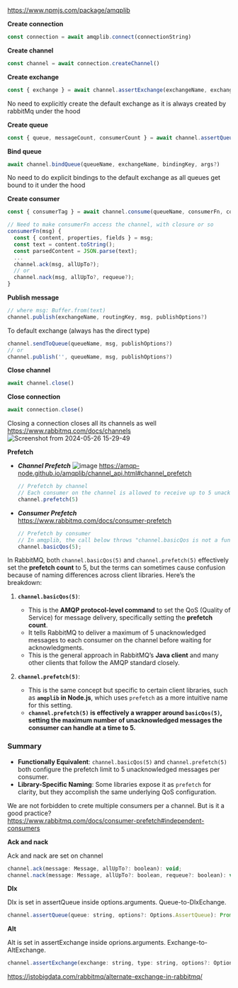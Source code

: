 https://www.npmjs.com/package/amqplib

__Create connection__
```javascript
const connection = await amqplib.connect(connectionString)
```

__Create channel__
```javascript
const channel = await connection.createChannel()
```

__Create exchange__
```javascript
const { exchange } = await channel.assertExchange(exchangeName, exchangeType, exchangeOptions?)
```
No need to explicitly create the default exchange as it is always created by rabbitMq under the hood

__Create queue__
```javascript
const { queue, messageCount, consumerCount } = await channel.assertQueue(queueName, queueOptions?)
```

__Bind queue__
```javascript
await channel.bindQueue(queueName, exchangeName, bindingKey, args?)
```
No need to do explicit bindings to the default exchange as all queues get bound to it under the hood

__Create consumer__
```javascript
const { consumerTag } = await channel.consume(queueName, consumerFn, consumerOptions?)
```

```javascript
// Need to make consumerFn access the channel, with closure or so
consumerFn(msg) {
  const { content, properties, fields } = msg;
  const text = content.toString();
  const parsedContent = JSON.parse(text);
  ...
  channel.ack(msg, allUpTo?);
  // or
  channel.nack(msg, allUpTo?, requeue?);
}
```

__Publish message__
```javascript
// where msg: Buffer.from(text)
channel.publish(exchangeName, routingKey, msg, publishOptions?)
```
To default exchange (always has the direct type)
```javascript
channel.sendToQueue(queueName, msg, publishOptions?)
// or
channel.publish('', queueName, msg, publishOptions?)
```

__Close channel__
```javascript
await channel.close()
```

__Close connection__
```javascript
await connection.close()
```
Closing a connection closes all its channels as well\
https://www.rabbitmq.com/docs/channels
![Screenshot from 2024-05-26 15-29-49](https://github.com/VIK2395/Rabbitmq/assets/50545334/81ca1532-824c-4bab-ace4-0c99dd949365)

__Prefetch__

- ___Channel Prefetch___
  ![image](https://github.com/VIK2395/Rabbitmq/assets/50545334/3840b288-9774-4330-923d-96abe0ecc2ec)
  https://amqp-node.github.io/amqplib/channel_api.html#channel_prefetch

  ```javascript
  // Prefetch by channel
  // Each consumer on the channel is allowed to receive up to 5 unacknowledged messages at a time
  channel.prefetch(5)
  ```

- ___Consumer Prefetch___\
  https://www.rabbitmq.com/docs/consumer-prefetch

  ```javascript
  // Prefetch by consumer
  // In amqplib, the call below throws "channel.basicQos is not a function" error because no such method in amqplib.
  channel.basicQos(5);
  ```

In RabbitMQ, both `channel.basicQos(5)` and `channel.prefetch(5)` effectively set the **prefetch count** to 5, but the terms can sometimes cause confusion because of naming differences across client libraries. Here’s the breakdown:

1. **`channel.basicQos(5)`**:
   - This is the **AMQP protocol-level command** to set the QoS (Quality of Service) for message delivery, specifically setting the **prefetch count**.
   - It tells RabbitMQ to deliver a maximum of 5 unacknowledged messages to each consumer on the channel before waiting for acknowledgments.
   - This is the general approach in RabbitMQ’s **Java client** and many other clients that follow the AMQP standard closely.

2. **`channel.prefetch(5)`**:
   - This is the same concept but specific to certain client libraries, such as **`amqplib` in Node.js**, which uses `prefetch` as a more intuitive name for this setting.
   - **`channel.prefetch(5)` is effectively a wrapper around `basicQos(5)`, setting the maximum number of unacknowledged messages the consumer can handle at a time to 5.**

### Summary

- **Functionally Equivalent**: `channel.basicQos(5)` and `channel.prefetch(5)` both configure the prefetch limit to 5 unacknowledged messages per consumer.
- **Library-Specific Naming**: Some libraries expose it as `prefetch` for clarity, but they accomplish the same underlying QoS configuration.

We are not forbidden to crete multiple consumers per a channel. But is it a good practice?\
https://www.rabbitmq.com/docs/consumer-prefetch#independent-consumers

__Ack and nack__

Ack and nack are set on channel
```javascript
channel.ack(message: Message, allUpTo?: boolean): void;
channel.nack(message: Message, allUpTo?: boolean, requeue?: boolean): void;
```

__Dlx__

Dlx is set in assertQueue inside options.arguments. Queue-to-DlxEchange.
```javascript
channel.assertQueue(queue: string, options?: Options.AssertQueue): Promise<Replies.AssertQueue>;
````

__Alt__

Alt is set in assertExchange inside oprions.arguments. Exchange-to-AltExchange.
```javascript
channel.assertExchange(exchange: string, type: string, options?: Options.AssertExchange): Promise<Replies.AssertExchange>;
```

https://jstobigdata.com/rabbitmq/alternate-exchange-in-rabbitmq/
